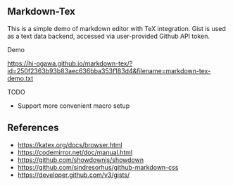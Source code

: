 ## Markdown-Tex

This is a simple demo of markdown editor with TeX integration.
Gist is used as a text data backend, accessed via user-provided Github API token.

Demo

https://hi-ogawa.github.io/markdown-tex/?id=250f2363b93b83aec636bba353f183d4&filename=markdown-tex-demo.txt

TODO

- Support more convenient macro setup

## References

- https://katex.org/docs/browser.html
- https://codemirror.net/doc/manual.html
- https://github.com/showdownjs/showdown
- https://github.com/sindresorhus/github-markdown-css
- https://developer.github.com/v3/gists/
